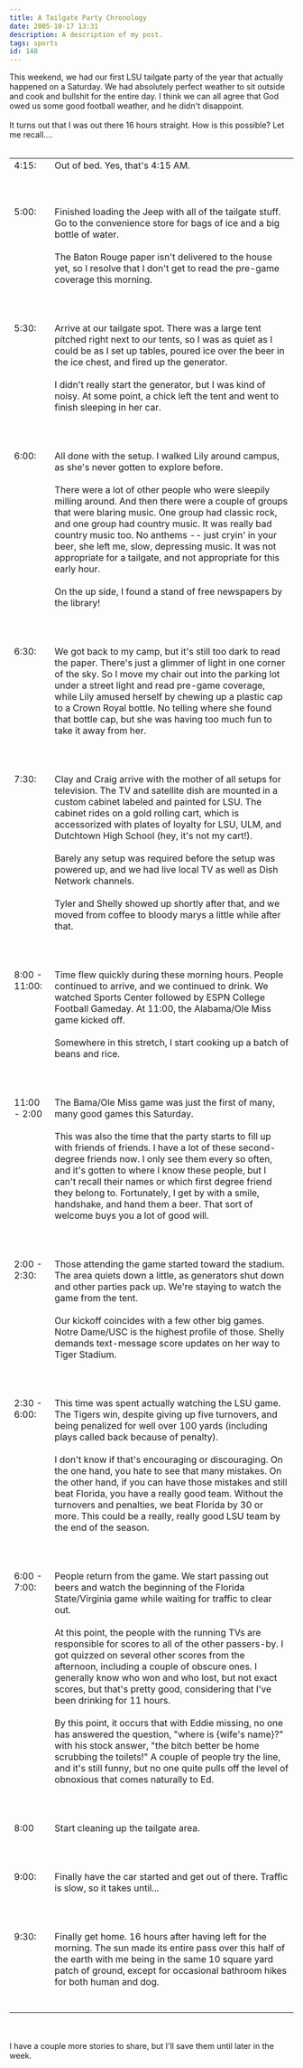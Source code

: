 ```yaml
---
title: A Tailgate Party Chronology
date: 2005-10-17 13:31
description: A description of my post.
tags: sports
id: 148
---
```

This weekend, we had our first LSU tailgate party of the year that actually happened on a Saturday.  We had absolutely perfect weather to sit outside and cook and bullshit for the entire day.  I think we can all agree that God owed us some good football weather, and he didn't disappoint.<br />
<br />
It turns out that I was out there 16 hours straight.  How is this possible?  Let me recall....
<span class="spanEndPreview">&nbsp;</span><br /><br /><table><tr><td valign="top">4:15:  </td><td valign="top">Out of bed.  Yes, that's 4:15 AM.<br /><br />
<br />
</td></tr><tr><td valign="top">5:00:  </td><td valign="top">Finished loading the Jeep with all of the tailgate stuff.  Go to the convenience store for bags of ice and a big bottle of water.<br /><br />The Baton Rouge paper isn't delivered to the house yet, so I resolve that I don't get to read the pre-game coverage this morning.<br /><br /><br />
<br />
</td></tr><tr><td valign="top">5:30:  </td><td valign="top">Arrive at our tailgate spot.  There was a large tent pitched right next to our tents, so I was as quiet as I could be as I set up tables, poured ice over the beer in the ice chest, and fired up the generator.<br /><br />I didn't really start the generator, but I was kind of noisy.  At some point, a chick left the tent and went to finish sleeping in her car.<br /><br /><br />
<br />
</td></tr><tr><td valign="top">6:00:  </td><td valign="top">All done with the setup.  I walked Lily around campus, as she's never gotten to explore before.<br /><br />There were a lot of other people who were sleepily milling around.  And then there were a couple of groups that were blaring music.  One group had classic rock, and one group had country music.  It was really bad country music too.  No anthems -- just cryin' in your beer, she left me, slow, depressing music.  It was not appropriate for a tailgate, and not appropriate for this early hour.<br /><br />On the up side, I found a stand of free newspapers by the library!<br /><br /><br />
<br />
</td></tr><tr><td valign="top">6:30:  </td><td valign="top">We got back to my camp, but it's still too dark to read the paper.  There's just a glimmer of light in one corner of the sky.  So I move my chair out into the parking lot under a street light and read pre-game coverage, while Lily amused herself by chewing up a plastic cap to a Crown Royal bottle.  No telling where she found that bottle cap, but she was having too much fun to take it away from her.<br /><br /><br />
<br />
</td></tr><tr><td valign="top">7:30:  </td><td valign="top">Clay and Craig arrive with the mother of all setups for television.  The TV and satellite dish are mounted in a custom cabinet labeled and painted for LSU.  The cabinet rides on a gold rolling cart, which is accessorized with plates of loyalty for LSU, ULM, and Dutchtown High School (hey, it's not my cart!).<br /><br />Barely any setup was required before the setup was powered up, and we had live local TV as well as Dish Network channels.<br /><br />Tyler and Shelly showed up shortly after that, and we moved from coffee to bloody marys a little while after that.<br /><br /><br />
<br />
</td></tr><tr><td valign="top">8:00 - 11:00:  </td><td valign="top">Time flew quickly during these morning hours.  People continued to arrive, and we continued to drink.  We watched Sports Center followed by ESPN College Football Gameday.  At 11:00, the Alabama/Ole Miss game kicked off.<br /><br />Somewhere in this stretch, I start cooking up a batch of beans and rice.<br /><br /><br />
<br />
</td></tr><tr><td valign="top">11:00 - 2:00</td><td valign="top">The Bama/Ole Miss game was just the first of many, many good games this Saturday.<br /><br />This was also the time that the party starts to fill up with friends of friends.  I have a lot of these second-degree friends now.  I only see them every so often, and it's gotten to where I know these people, but I can't recall their names or which first degree friend they belong to.  Fortunately, I get by with a smile, handshake, and hand them a beer.  That sort of welcome buys you a lot of good will.<br /><br /><br />
<br />
</td></tr><tr><td valign="top">2:00 - 2:30:  </td><td valign="top">Those attending the game started toward the stadium.  The area quiets down a little, as generators shut down and other parties pack up.  We're staying to watch the game from the tent.<br /><br />Our kickoff coincides with a few other big games.  Notre Dame/USC is the highest profile of those.  Shelly demands text-message score updates on her way to Tiger Stadium.<br /><br /><br />
<br />
</td></tr><tr><td valign="top">2:30 - 6:00:  </td><td valign="top">This time was spent actually watching the LSU game.  The Tigers win, despite giving up five turnovers, and being penalized for well over 100 yards (including plays called back because of penalty).<br /><br />I don't know if that's encouraging or discouraging.  On the one hand, you hate to see that many mistakes.  On the other hand, if you can have those mistakes and still beat Florida, you have a really good team.  Without the turnovers and penalties, we beat Florida by 30 or more.  This could be a really, really good LSU team by the end of the season.<br /><br /><br />
<br />
</td></tr><tr><td valign="top">6:00 - 7:00:  </td><td valign="top">People return from the game.  We start passing out beers and watch the beginning of the Florida State/Virginia game while waiting for traffic to clear out.<br /><br />At this point, the people with the running TVs are responsible for scores to all of the other passers-by.  I got quizzed on several other scores from the afternoon, including a couple of obscure ones.  I generally know who won and who lost, but not exact scores, but that's pretty good, considering that I've been drinking for 11 hours.<br /><br />By this point, it occurs that with Eddie missing, no one has answered the question, "where is {wife's name}?" with his stock answer, "the bitch better be home scrubbing the toilets!"  A couple of people try the line, and it's still funny, but no one quite pulls off the level of obnoxious that comes naturally to Ed.<br /><br /><br />
<br />
</td></tr><tr><td valign="top">8:00  </td><td valign="top">Start cleaning up the tailgate area.<br /><br /><br />
<br />
</td></tr><tr><td valign="top">9:00:  </td><td valign="top">Finally have the car started and get out of there.  Traffic is slow, so it takes until...<br /><br /><br />
<br />
</td></tr><tr><td valign="top">9:30:  </td><td valign="top">Finally get home.  16 hours after having left for the morning.  The sun made its entire pass over this half of the earth with me being in the same 10 square yard patch of ground, except for occasional bathroom hikes for both human and dog.<br /><br /><br />
</td></tr></table><br />
<br />
I have a couple more stories to share, but I'll save them until later in the week.
